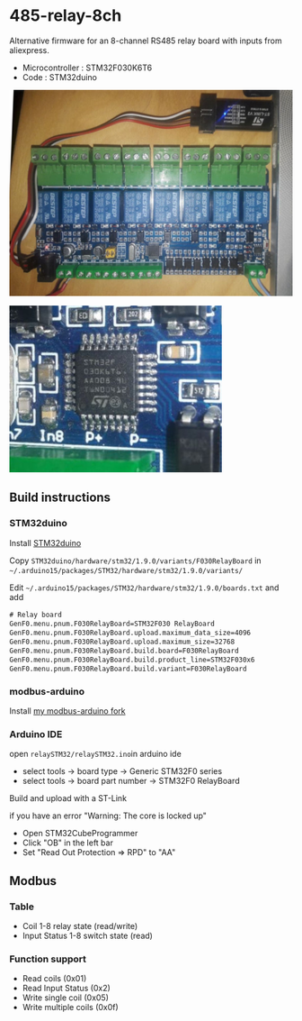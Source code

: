 485-relay-8ch
========================


Alternative firmware for an 8-channel RS485 relay board with inputs from aliexpress.

  - Microcontroller : STM32F030K6T6
  - Code : STM32duino

![Board](images/board.jpg)

![Microcontroler](images/microcontroler.jpg)


## Build instructions

### STM32duino

Install [STM32duino](https://github.com/stm32duino/Arduino_Core_STM32)

Copy `STM32duino/hardware/stm32/1.9.0/variants/F030RelayBoard`
in `~/.arduino15/packages/STM32/hardware/stm32/1.9.0/variants/`

Edit `~/.arduino15/packages/STM32/hardware/stm32/1.9.0/boards.txt` and add


    # Relay board
    GenF0.menu.pnum.F030RelayBoard=STM32F030 RelayBoard
    GenF0.menu.pnum.F030RelayBoard.upload.maximum_data_size=4096
    GenF0.menu.pnum.F030RelayBoard.upload.maximum_size=32768
    GenF0.menu.pnum.F030RelayBoard.build.board=F030RelayBoard
    GenF0.menu.pnum.F030RelayBoard.build.product_line=STM32F030x6
    GenF0.menu.pnum.F030RelayBoard.build.variant=F030RelayBoard


### modbus-arduino

Install [my modbus-arduino fork](https://github.com/SnouF/modbus-arduino)


### Arduino IDE

open `relaySTM32/relaySTM32.ino`in arduino ide

- select tools -> board type -> Generic STM32F0 series
- select tools -> board part number -> STM32F0 RelayBoard

Build and upload with a ST-Link

if you have an error "Warning: The core is locked up"

- Open STM32CubeProgrammer
- Click "OB" in the left bar
- Set "Read Out Protection => RPD" to "AA"


## Modbus

### Table

- Coil 1-8 relay state (read/write)
- Input Status 1-8 switch state (read)

### Function support

- Read coils (0x01)
- Read Input Status (0x2)
- Write single coil (0x05)
- Write multiple coils (0x0f)




